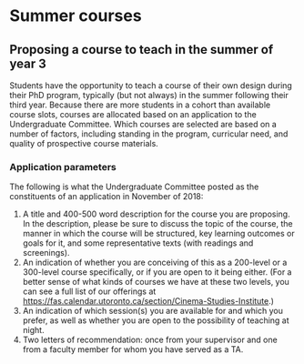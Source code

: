 # Summer courses
## Proposing a course to teach in the summer of year 3

Students have the opportunity to teach a course of their own design during their PhD program, typically (but not always) in the summer following their third year. Because there are more students in a cohort than available course slots, courses are allocated based on an application to the Undergraduate Committee. Which courses are selected are based on a number of factors, including standing in the program, curricular need, and quality of prospective course materials.

### Application parameters
The following is what the Undergraduate Committee posted as the constituents of an application in November of 2018:
1. A title and 400-500 word description for the course you are proposing. In the description, please be sure to discuss the topic of the course, the manner in which the course will be structured, key learning outcomes or goals for it, and some representative texts (with readings and screenings).
2. An indication of whether you are conceiving of this as a 200-level or a 300-level course specifically, or if you are open to it being either. (For a better sense of what kinds of courses we have at these two levels, you can see a full list of our offerings at https://fas.calendar.utoronto.ca/section/Cinema-Studies-Institute.)
3. An indication of which session(s) you are available for and which you prefer, as well as whether you are open to the possibility of teaching at night.
4. Two letters of recommendation: once from your supervisor and one from a faculty member for whom you have served as a TA.
